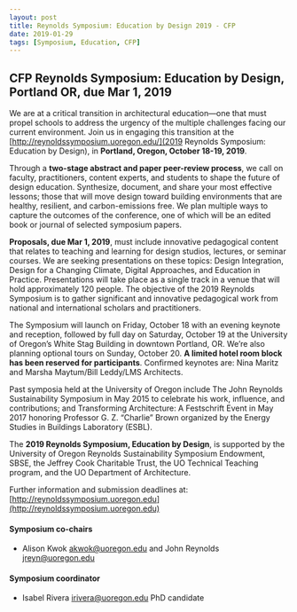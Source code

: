 ```yaml
---
layout: post
title: Reynolds Symposium: Education by Design 2019 - CFP
date: 2019-01-29
tags: [Symposium, Education, CFP]
---
```


## CFP Reynolds Symposium: Education by Design, Portland OR, due Mar 1, 2019

We are at a critical transition in architectural education—one that must propel schools to address the urgency of the multiple challenges facing our current environment. Join us in engaging this transition at the [http://reynoldssymposium.uoregon.edu/](2019 Reynolds Symposium: Education by Design), in **Portland, Oregon, October 18-19, 2019**.
 
Through a **two-stage abstract and paper peer-review process**, we call on faculty, practitioners, content experts, and students to shape the future of design education. Synthesize, document, and share your most effective lessons; those that will move design toward building environments that are healthy, resilient, and carbon-emissions free. We plan multiple ways to capture the outcomes of the conference, one of which will be an edited book or journal of selected symposium papers.
 
**Proposals, due Mar 1, 2019**, must include innovative pedagogical content that relates to teaching and learning for design studios, lectures, or seminar courses. We are seeking presentations on these topics: Design Integration, Design for a Changing Climate, Digital Approaches, and Education in Practice. Presentations will take place as a single track in a venue that will hold approximately 120 people. The objective of the 2019 Reynolds Symposium is to gather significant and innovative pedagogical work from national and international scholars and practitioners. 
 
The Symposium will launch on Friday, October 18 with an evening keynote and reception, followed by full day on Saturday, October 19 at the University of Oregon’s White Stag Building in downtown Portland, OR. We’re also planning optional tours on Sunday, October 20. **A limited hotel room block has been reserved for participants**.  Confirmed keynotes are: Nina Maritz and Marsha Maytum/Bill Leddy/LMS Architects.
 
Past symposia held at the University of Oregon include The John Reynolds Sustainability Symposium in May 2015 to celebrate his work, influence, and contributions; and Transforming Architecture: A Festschrift Event in May 2017 honoring Professor G. Z. “Charlie” Brown organized by the Energy Studies in Buildings Laboratory (ESBL).
 
The **2019 Reynolds Symposium, Education by Design**, is supported by the University of Oregon Reynolds Sustainability Symposium Endowment, SBSE, the Jeffrey Cook Charitable Trust, the UO Technical Teaching program, and the UO Department of Architecture. 
 
Further information and submission deadlines at:  [http://reynoldssymposium.uoregon.edu](http://reynoldssymposium.uoregon.edu)

#### Symposium co-chairs
* Alison Kwok akwok@uoregon.edu and John Reynolds jreyn@uoregon.edu

#### Symposium coordinator
* Isabel Rivera irivera@uoregon.edu PhD candidate
